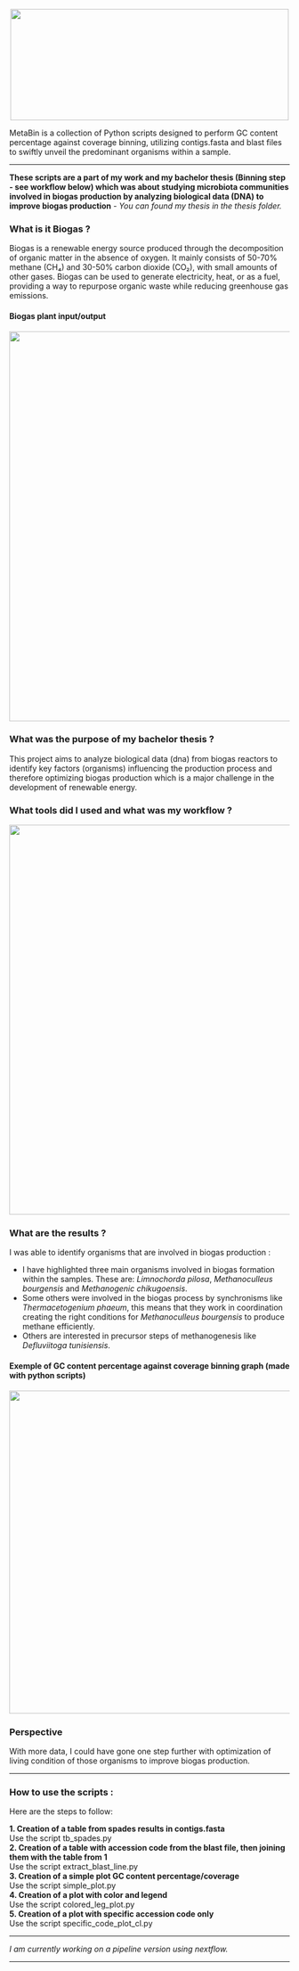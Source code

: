 <p align="center">
  <img width="500" height="200" src="https://i.imgur.com/IiYt3Wr.png">
</p>

MetaBin is a collection of Python scripts designed to perform GC content percentage against coverage binning, utilizing contigs.fasta and blast files to swiftly unveil the predominant organisms within a sample.

---

**These scripts are a part of my work and my bachelor thesis (Binning step - see workflow below) which was about studying microbiota communities involved in biogas production by analyzing biological data (DNA) to improve biogas production** - *You can found my thesis in the thesis folder.*

### What is it Biogas ?

Biogas is a renewable energy source produced through the decomposition of organic matter in the absence of oxygen. It mainly consists of 50-70% methane (CH₄) and 30-50% carbon dioxide (CO₂), with small amounts of other gases. Biogas can be used to generate electricity, heat, or as a fuel, providing a way to repurpose organic waste while reducing greenhouse gas emissions.

#### Biogas plant input/output

<p align="center">
    <img width="570" height="700" src="https://imgur.com/xzEd3wS.png">
</p>


### What was the purpose of my bachelor thesis ?

This project aims to analyze biological data (dna) from biogas reactors to identify key factors (organisms) influencing the production process and therefore optimizing biogas production which is a major challenge in the development of renewable energy.

### What tools did I used and what was my workflow ?

<p align="center">
    <img width="620" height="700" src="https://i.imgur.com/24PcAou.png">
</p>

### What are the results ?

I was able to identify organisms that are involved in biogas production :

- I have highlighted three main organisms involved in biogas formation within the samples. These are: *Limnochorda pilosa*, *Methanoculleus bourgensis* and
*Methanogenic chikugoensis*. 
- Some others were involved in the biogas process by synchronisms like *Thermacetogenium phaeum*, this means that they work in coordination creating the right conditions for *Methanoculleus bourgensis* to produce methane efficiently.
- Others are interested in precursor steps of methanogenesis like *Defluviitoga tunisiensis*.

#### Exemple of GC content percentage against coverage binning graph (made with python scripts)
<p align="center">
    <img width="700" height="580" src="https://i.imgur.com/QdssSWY.png">
</p>

### Perspective

With more data, I could have gone one step further with optimization of living condition of those organisms to improve biogas production.

---
### How to use the scripts :

Here are the steps to follow:  

**1. Creation of a table from spades results in contigs.fasta**  
      Use the script tb_spades.py  
**2. Creation of a table with accession code from the blast file, then joining them with the table from 1**  
      Use the script extract_blast_line.py  
**3. Creation of a simple plot GC content percentage/coverage**  
      Use the script simple_plot.py  
**4. Creation of a plot with color and legend**  
      Use the script colored_leg_plot.py  
**5. Creation of a plot with specific accession code only**  
      Use the script specific_code_plot_cl.py  

---
*I am currently working on a pipeline version using nextflow.*

--- 

